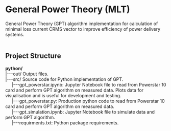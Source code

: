 # General Power Theory (MLT)
General Power Theory (GPT) algorithm implementation for calculation of minimal loss current CRMS vector to improve efficiency of power delivery systems.
<br>
<br>

## Project Structure
<b>python/</b><br>
|---out/ Output files.<br>
|---src/ Source code for Python implementation of GPT.<br>
&nbsp;&nbsp;&nbsp;&nbsp;&nbsp;|---gpt_powerstar.ipynb: Jupyter Notebook file to read from Powerstar 10 card and perform GPT algorithm on measured data. Plots data for visualisation and is useful for development and testing.<br>
&nbsp;&nbsp;&nbsp;&nbsp;&nbsp;|---gpt_powerstar.py: Production python code to read from Powerstar 10 card and perform GPT algorithm on measured data.<br>
&nbsp;&nbsp;&nbsp;&nbsp;&nbsp;|---gpt_simulation.ipynb: Jupyter Notebook file to simulate data and perform GPT algorithm.<br>
&nbsp;&nbsp;&nbsp;&nbsp;&nbsp;|---requirments.txt: Python package requirements.<br>
